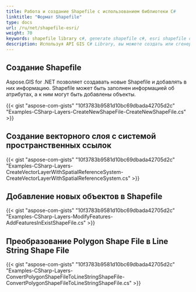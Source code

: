 ```yaml
---
title: Работа и создание Shapefile с использованием библиотеки C#
linktitle: "Формат Shapefile"
type: docs
url: /ru/net/shapefile-esri/
weight: 70
keywords: shapefile library c#, generate shapefile c#, esri shapefile c# library
description: Используя API GIS C# Library, вы можете создать или сгенерировать новый Esri ShapeFile и добавить в него информацию. Вы также можете добавлять новые объекты в ShapeFile.
---
```


## **Создание Shapefile**
Aspose.GIS for .NET позволяет создавать новые Shapefile и добавлять в них информацию. Shapefile может быть заполнен информацией об атрибутах, а к ним могут быть добавлены объекты.

{{< gist "aspose-com-gists" "10f3783b9581d10bc69dbada42705d2c" "Examples-CSharp-Layers-CreateNewShapeFile-CreateNewShapeFile.cs" >}}
## **Создание векторного слоя с системой пространственных ссылок**
{{< gist "aspose-com-gists" "10f3783b9581d10bc69dbada42705d2c" "Examples-CSharp-Layers-CreateVectorLayerWithSpatialReferenceSystem-CreateVectorLayerWithSpatialReferenceSystem.cs" >}}
## **Добавление новых объектов в Shapefile**
{{< gist "aspose-com-gists" "10f3783b9581d10bc69dbada42705d2c" "Examples-CSharp-Layers-ModifyFeatures-AddFeaturesInExistShapeFile.cs" >}}
## **Преобразование Polygon Shape File в Line String Shape File**
{{< gist "aspose-com-gists" "10f3783b9581d10bc69dbada42705d2c" "Examples-CSharp-Layers-ConvertPolygonShapeFileToLineStringShapeFile-ConvertPolygonShapeFileToLineStringShapeFile.cs" >}}
